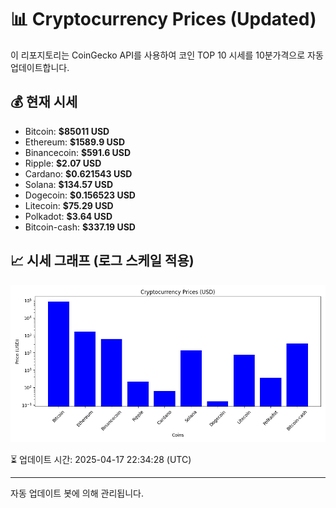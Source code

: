 
# 📊 Cryptocurrency Prices (Updated)

이 리포지토리는 CoinGecko API를 사용하여 코인 TOP 10 시세를 10분가격으로 자동 업데이트합니다.

## 💰 현재 시세
- Bitcoin: **$85011 USD**
- Ethereum: **$1589.9 USD**
- Binancecoin: **$591.6 USD**
- Ripple: **$2.07 USD**
- Cardano: **$0.621543 USD**
- Solana: **$134.57 USD**
- Dogecoin: **$0.156523 USD**
- Litecoin: **$75.29 USD**
- Polkadot: **$3.64 USD**
- Bitcoin-cash: **$337.19 USD**

## 📈 시세 그래프 (로그 스케일 적용)
![Crypto Prices](crypto_prices.png)

⏳ 업데이트 시간: 2025-04-17 22:34:28 (UTC)

---
자동 업데이트 봇에 의해 관리됩니다.
